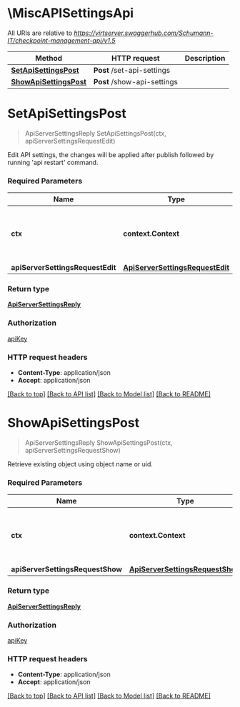# \MiscAPISettingsApi

All URIs are relative to *https://virtserver.swaggerhub.com/Schumann-IT/checkpoint-management-api/v1.5*

Method | HTTP request | Description
------------- | ------------- | -------------
[**SetApiSettingsPost**](MiscAPISettingsApi.md#SetApiSettingsPost) | **Post** /set-api-settings | 
[**ShowApiSettingsPost**](MiscAPISettingsApi.md#ShowApiSettingsPost) | **Post** /show-api-settings | 


# **SetApiSettingsPost**
> ApiServerSettingsReply SetApiSettingsPost(ctx, apiServerSettingsRequestEdit)


Edit API settings, the changes will be applied after publish followed by running 'api restart' command.

### Required Parameters

Name | Type | Description  | Notes
------------- | ------------- | ------------- | -------------
 **ctx** | **context.Context** | context for authentication, logging, cancellation, deadlines, tracing, etc.
  **apiServerSettingsRequestEdit** | [**ApiServerSettingsRequestEdit**](ApiServerSettingsRequestEdit.md)|  | 

### Return type

[**ApiServerSettingsReply**](ApiServerSettingsReply.md)

### Authorization

[apiKey](../README.md#apiKey)

### HTTP request headers

 - **Content-Type**: application/json
 - **Accept**: application/json

[[Back to top]](#) [[Back to API list]](../README.md#documentation-for-api-endpoints) [[Back to Model list]](../README.md#documentation-for-models) [[Back to README]](../README.md)

# **ShowApiSettingsPost**
> ApiServerSettingsReply ShowApiSettingsPost(ctx, apiServerSettingsRequestShow)


Retrieve existing object using object name or uid.

### Required Parameters

Name | Type | Description  | Notes
------------- | ------------- | ------------- | -------------
 **ctx** | **context.Context** | context for authentication, logging, cancellation, deadlines, tracing, etc.
  **apiServerSettingsRequestShow** | [**ApiServerSettingsRequestShow**](ApiServerSettingsRequestShow.md)|  | 

### Return type

[**ApiServerSettingsReply**](ApiServerSettingsReply.md)

### Authorization

[apiKey](../README.md#apiKey)

### HTTP request headers

 - **Content-Type**: application/json
 - **Accept**: application/json

[[Back to top]](#) [[Back to API list]](../README.md#documentation-for-api-endpoints) [[Back to Model list]](../README.md#documentation-for-models) [[Back to README]](../README.md)

